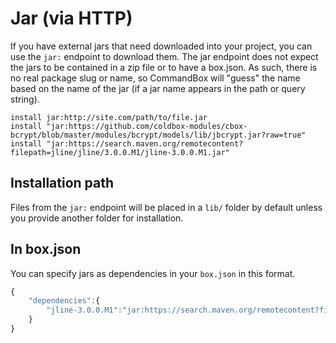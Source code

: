 # Jar (via HTTP)

If you have external jars that need downloaded into your project, you can use the `jar:` endpoint to download them.  The jar endpoint does not expect the jars to be contained in a zip file or to have a box.json.  As such, there is no real package slug or name, so CommandBox will "guess" the name based on the name of the jar (if a jar name appears in the path or query string).

```
install jar:http://site.com/path/to/file.jar
install "jar:https://github.com/coldbox-modules/cbox-bcrypt/blob/master/modules/bcrypt/models/lib/jbcrypt.jar?raw=true"
install "jar:https://search.maven.org/remotecontent?filepath=jline/jline/3.0.0.M1/jline-3.0.0.M1.jar"
```

## Installation path
Files from the `jar:` endpoint will be placed in a `lib/` folder by default unless you provide another folder for installation.

## In box.json

You can specify jars as dependencies in your `box.json` in this format.  

```javascript
{
    "dependencies":{
        "jline-3.0.0.M1":"jar:https://search.maven.org/remotecontent?filepath=jline/jline/3.0.0.M1/jline-3.0.0.M1.jar"
    }
}
```
